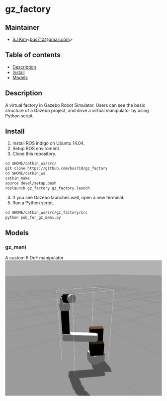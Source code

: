# gz_factory

## Maintainer
- [SJ Kim](http://bus710.net)<<bus710@gmail.com>>

## Table of contents
- [Description](#description)
- [Install](#install)
- [Models](#models) 

## Description
A virtual factory in Gazebo Robot Simulator.
Users can see the basic structure of a Gazebo project, and drive a virtual manipulator by using Python script.

## Install
1. Install ROS indigo on Ubuntu 14.04.
2. Setup ROS enviroment.
3. Clone this repository.
```
cd $HOME/catkin_ws/src/
git clone https://github.com/bus710/gz_factory
cd $HOME/catkin_ws
catkin_make
source devel/setup.bash
roslaunch gz_factory gz_factory.launch
```
4. If you see Gazebo launches well, open a new terminal.
5. Run a Python script.
```
cd $HOME/catkin_ws/src/gz_factory/src
python pub_for_gz_mani.py
```

## Models
### gz_mani
A custom 6 DoF manipulator
![gz_mani](screenshots/gz_mani.jpg)
